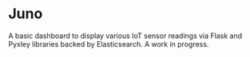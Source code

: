 # Juno
A basic dashboard to display various IoT sensor readings via Flask and Pyxley libraries backed by Elasticsearch.
A work in progress.
